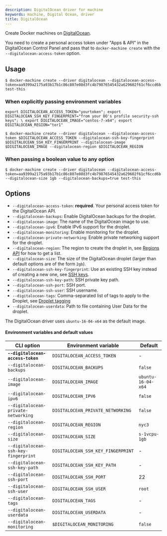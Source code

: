 ```yaml
---
description: DigitalOcean driver for machine
keywords: machine, Digital Ocean, driver
title: DigitalOcean
---
```


Create Docker machines on [DigitalOcean](https://www.digitalocean.com/).

You need to create a personal access token under "Apps & API" in the DigitalOcean
Control Panel and pass that to `docker-machine create` with the `--digitalocean-access-token` option.

## Usage

    $ docker-machine create --driver digitalocean --digitalocean-access-token=aa9399a2175a93b17b1c86c807e08d3fc4b79876545432a629602f61cf6ccd6b test-this

### When explicitly passing environment variables

    export DIGITALOCEAN_ACCESS_TOKEN="yourtoken"; export DIGITALOCEAN_SSH_KEY_FINGERPRINT="from your DO's profile security-ssh keys"; \ export DIGITALOCEAN_IMAGE="centos-7-x64"; export DIGITALOCEAN_REGION="tor1"

    $ docker-machine create --driver digitalocean --digitalocean-access-token $DIGITALOCEAN_ACCESS_TOKEN --digitalocean-ssh-key-fingerprint $DIGITALOCEAN_SSH_KEY_FINGERPRINT --digitalocean-image $DIGITALOCEAN_IMAGE --digitalocean-region $DIGITALOCEAN_REGION

### When passing a boolean value to any option

    $ docker-machine create --driver digitalocean --digitalocean-access-token=aa9399a2175a93b17b1c86c807e08d3fc4b79876545432a629602f61cf6ccd6b --digitalocean-size 1gb --digitalocean-backups=true test-this


## Options

-   `--digitalocean-access-token`: **required**. Your personal access token for the DigitalOcean API.
-   `--digitalocean-backups`: Enable DigitalOcean backups for the droplet.
-   `--digitalocean-image`: The name of the DigitalOcean image to use.
-   `--digitalocean-ipv6`: Enable IPv6 support for the droplet.
-   `--digitalocean-monitoring`: Enable monitoring for the droplet.
-   `--digitalocean-private-networking`: Enable private networking support for the droplet.
-   `--digitalocean-region`: The region to create the droplet in, see [Regions API](https://developers.digitalocean.com/documentation/v2/#regions) for how to get a list.
-   `--digitalocean-size`: The size of the DigitalOcean droplet (larger than default options are of the form `2gb`).
-   `--digitalocean-ssh-key-fingerprint`: Use an existing SSH key instead of creating a new one, see [SSH keys](https://developers.digitalocean.com/documentation/v2/#ssh-keys).
-   `--digitalocean-ssh-key-path`: SSH private key path.
-   `--digitalocean-ssh-port`: SSH port.
-   `--digitalocean-ssh-user`: SSH username.
-   `--digitalocean-tags`: Comma-separated list of tags to apply to the Droplet, see [Droplet tagging](https://developers.digitalocean.com/documentation/v2/#tags)
-   `--digitalocean-userdata`: Path to file containing User Data for the droplet.

The DigitalOcean driver uses `ubuntu-16-04-x64` as the default image.

#### Environment variables and default values

| CLI option                          | Environment variable              | Default            |
| ----------------------------------- | --------------------------------- | ------------------ |
| **`--digitalocean-access-token`**   | `DIGITALOCEAN_ACCESS_TOKEN`       | -                  |
| `--digitalocean-backups`            | `DIGITALOCEAN_BACKUPS`            | `false`            |
| `--digitalocean-image`              | `DIGITALOCEAN_IMAGE`              | `ubuntu-16-04-x64` |
| `--digitalocean-ipv6`               | `DIGITALOCEAN_IPV6`               | `false`            |
| `--digitalocean-private-networking` | `DIGITALOCEAN_PRIVATE_NETWORKING` | `false`            |
| `--digitalocean-region`             | `DIGITALOCEAN_REGION`             | `nyc3`             |
| `--digitalocean-size`               | `DIGITALOCEAN_SIZE`               | `s-1vcpu-1gb`      |
| `--digitalocean-ssh-key-fingerprint`| `DIGITALOCEAN_SSH_KEY_FINGERPRINT`| -                  |
| `--digitalocean-ssh-key-path`       | `DIGITALOCEAN_SSH_KEY_PATH`       | -                  |
| `--digitalocean-ssh-port`           | `DIGITALOCEAN_SSH_PORT`           | 22                 |
| `--digitalocean-ssh-user`           | `DIGITALOCEAN_SSH_USER`           | `root`             |
| `--digitalocean-tags`               | `DIGITALOCEAN_TAGS`               | -                  |
| `--digitalocean-userdata`           | `DIGITALOCEAN_USERDATA`           | -                  |
| `--digitalocean-monitoring`         | `$DIGITALOCEAN_MONITORING`        | `false`            |
